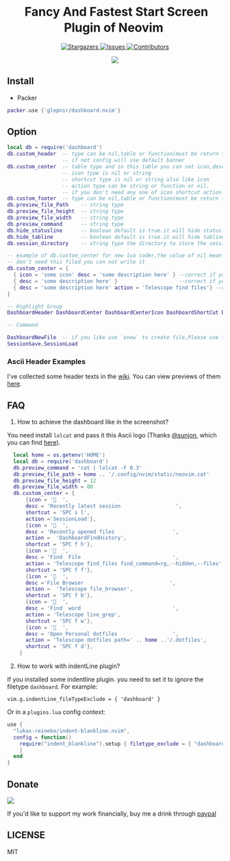 <h1 align="center">
  <img
    src="https://raw.githubusercontent.com/catppuccin/catppuccin/main/assets/misc/transparent.png"
    height="30"
    width="0px"
  />
  Fancy And Fastest Start Screen Plugin of Neovim
  <img
    src="https://raw.githubusercontent.com/catppuccin/catppuccin/main/assets/misc/transparent.png"
    height="30"
    width="0px"
  />
</h1>

<p align="center">
  <a href="https://github.com/glepnir/nvim/stargazers">
    <img
      alt="Stargazers"
      src="https://img.shields.io/github/stars/glepnir/dashboard-nvim?style=for-the-badge&logo=starship&color=c678dd&logoColor=d9e0ee&labelColor=282a36"
    />
  </a>
  <a href="https://github.com/glepnir/nvim/issues">
    <img
      alt="Issues"
      src="https://img.shields.io/github/issues/glepnir/dashboard-nvim?style=for-the-badge&logo=gitbook&color=f0c062&logoColor=d9e0ee&labelColor=282a36"
    />
  </a>
  <a href="https://github.com/glepnir/dashboard-nvim/contributors">
    <img
      alt="Contributors"
      src="https://img.shields.io/github/contributors/glepnir/dashboard-nvim?style=for-the-badge&logo=opensourceinitiative&color=abcf84&logoColor=d9e0ee&labelColor=282a36"
    />
  </a>
</p>

<p align="center">
  <img src="https://user-images.githubusercontent.com/41671631/173181227-dd8f46c3-0aae-444a-b2e8-fe8ed592e28f.png"
  />
</p>

## Install

- Packer

```lua
packer.use {'glepnir/dashboard-nvim'}
```

## Option

```lua
local db = require('dashboard')
db.custom_header  -- type can be nil,table or function(must be return table in function)
                  -- if not config will use default banner
db.custom_center  -- table type and in this table you can set icon,desc,shortcut,action keywords. desc must be exist and type is string
                  -- icon type is nil or string
                  -- shortcut type is nil or string also like icon
                  -- action type can be string or function or nil.
                  -- if you don't need any one of icon shortcut action ,you can ignore it.
db.custom_footer  -- type can be nil,table or function(must be return table in function)
db.preview_file_Path    -- string type 
db.preview_file_height  -- string type
db.preview_file_width   -- string type
db.preview_command      -- string type
db.hide_statusline      -- boolean default is true.it will hide statusline in dashboard buffer and auto open in other buffer
db.hide_tabline         -- boolean default is true.it will hide tabline in dashboard buffer and auto open in other buffer
db.session_directory    -- string type the directory to store the session file

-- example of db.custom_center for new lua coder,the value of nil mean if you
-- don't need this filed you can not write it
db.custom_center = {
  { icon = 'some icon' desc = 'some description here' } --correct if you don't action filed
  { desc = 'some description here' }                    --correct if you don't action and icon filed
  { desc = 'some description here' action = 'Telescope find files'} --correct if you don't icon filed
}

-- Highlight Group
DashboardHeader DashboardCenter DashboardCenterIcon DashboardShortCut DashboardFooter

-- Command

DashboardNewFile  -- if you like use `enew` to create file,Please use this command,it's wrap enew and restore the statsuline and tabline
SessionSave,SessionLoad
```

### Ascii Header Examples

I've collected some header texts in the [wiki](https://github.com/glepnir/dashboard-nvim/wiki/Ascii-Header-Text). You can view previews of them [here](https://github.com/glepnir/dashboard-nvim/wiki/Header-Preview).

## FAQ

1. How to achieve the dashboard like in the screenshot?

You need install `lolcat` and pass it this Ascii logo (Thanks [@sunjon](https://github.com/sunjon), which you can find [here](https://github.com/glepnir/dashboard-nvim/wiki/Ascii-Header-Text)).

```lua
  local home = os.getenv('HOME')
  local db = require('dashboard')
  db.preview_command = 'cat | lolcat -F 0.3'
  db.preview_file_path = home .. '/.config/nvim/static/neovim.cat'
  db.preview_file_height = 12
  db.preview_file_width = 80
  db.custom_center = {
      {icon = '  ',
      desc = 'Recently latest session                  ',
      shortcut = 'SPC s l',
      action ='SessionLoad'},
      {icon = '  ',
      desc = 'Recently opened files                   ',
      action =  'DashboardFindHistory',
      shortcut = 'SPC f h'},
      {icon = '  ',
      desc = 'Find  File                              ',
      action = 'Telescope find_files find_command=rg,--hidden,--files',
      shortcut = 'SPC f f'},
      {icon = '  ',
      desc ='File Browser                            ',
      action =  'Telescope file_browser',
      shortcut = 'SPC f b'},
      {icon = '  ',
      desc = 'Find  word                              ',
      action = 'Telescope live_grep',
      shortcut = 'SPC f w'},
      {icon = '  ',
      desc = 'Open Personal dotfiles                  ',
      action = 'Telescope dotfiles path=' .. home ..'/.dotfiles',
      shortcut = 'SPC f d'},
    }
```
2. How to work with indentLine plugin?

If you installed some indentline plugin. you need to set it to ignore the filetype `dashboard`. For example:

```
vim.g.indentLine_fileTypeExclude = { 'dashboard' }
```

Or in a `plugins.lua` config context:

```lua
use {
  "lukas-reineke/indent-blankline.nvim",
  config = function()
    require("indent_blankline").setup { filetype_exclude = { "dashboard" }
    }
  end
}
```

## Donate
[![](https://img.shields.io/badge/PayPal-00457C?style=for-the-badge&logo=paypal&logoColor=white)](https://paypal.me/bobbyhub)

If you'd like to support my work financially, buy me a drink through [paypal](https://paypal.me/bobbyhub)


## LICENSE

MIT
